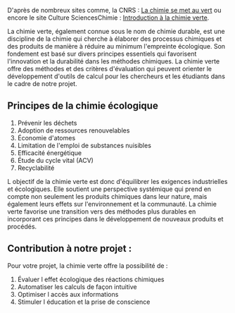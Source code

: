 D'après de nombreux sites comme, la CNRS : [La chimie se met au vert](https://www.lcc-toulouse.fr/la-chimie-se-met-au-vert/#:~:text=La%20chimie%20verte%20cherche%20quant,des%20d%C3%A9chets%20de%20mati%C3%A8re%20v%C3%A9g%C3%A9tale) ou encore le site Culture SciencesChimie : [Introduction à la chimie verte](https://culturesciences.chimie.ens.fr/thematiques/chimie-et-societe/environnement/introduction-a-la-chimie-verte).

La chimie verte, également connue sous le nom de chimie durable, est une discipline de la chimie qui cherche à élaborer des processus chimiques et des produits de manière à réduire au minimum l'empreinte écologique. Son fondement est basé sur divers principes essentiels qui favorisent l'innovation et la durabilité dans les méthodes chimiques. La chimie verte offre des méthodes et des critères d'évaluation qui peuvent orienter le développement d'outils de calcul pour les chercheurs et les étudiants dans le cadre de notre projet.

## Principes de la chimie écologique

1. Prévenir les déchets
2. Adoption de ressources renouvelables
3. Économie d'atomes
4. Limitation de l'emploi de substances nuisibles
5. Efficacité énergétique
6. Étude du cycle vital (ACV)
7. Recyclabilité

L objectif de la chimie verte est donc d'équilibrer les exigences industrielles et écologiques. Elle soutient une perspective systémique qui prend en compte non seulement les produits chimiques dans leur nature, mais également leurs effets sur l'environnement et la communauté. La chimie verte favorise une transition vers des méthodes plus durables en incorporant ces principes dans le développement de nouveaux produits et procédés.

## Contribution à notre projet :

Pour votre projet, la chimie verte offre la possibilité de :

1. Évaluer l effet écologique des réactions chimiques
2. Automatiser les calculs de façon intuitive
3. Optimiser l accès aux informations
4. Stimuler l éducation et la prise de conscience
